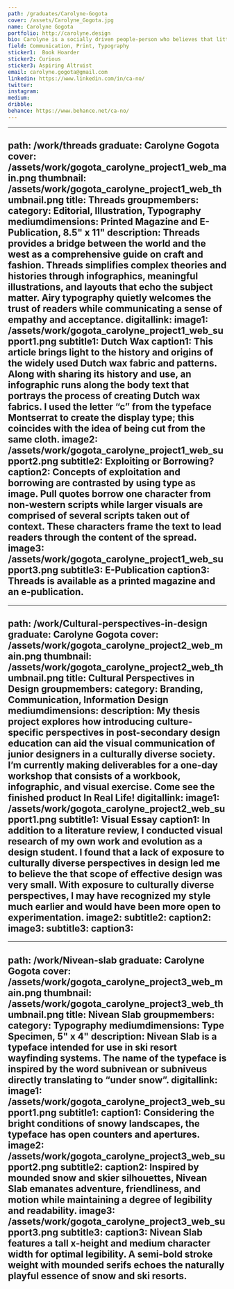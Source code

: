 ```yaml
---
path: /graduates/Carolyne-Gogota
cover: /assets/Carolyne_Gogota.jpg
name: Carolyne Gogota
portfolio: http://carolyne.design
bio: Carolyne is a socially driven people-person who believes that little changes have great impact. She sees design as a vehicle of understanding, communication, and ultimately, as a catalyst of cultural possibilities. When creating new designs, she tries to make abstract concepts easier to understand through organic visual forms and structured typography. When Carolyne is not designing, she can be found watering her plants or trying out new recipes.
field: Communication, Print, Typography
sticker1:  Book Hoarder
sticker2: Curious
sticker3: Aspiring Altruist
email: carolyne.gogota@gmail.com
linkedin: https://www.linkedin.com/in/ca-no/
twitter: 
instagram: 
medium: 
dribble: 
behance: https://www.behance.net/ca-no/
---
```


---
path: /work/threads
graduate: Carolyne Gogota
cover: /assets/work/gogota_carolyne_project1_web_main.png
thumbnail: /assets/work/gogota_carolyne_project1_web_thumbnail.png
title: Threads
groupmembers: 
category: Editorial, Illustration, Typography
mediumdimensions: Printed Magazine and E-Publication, 8.5" x 11"
description: Threads provides a bridge between the world and the west as a comprehensive guide on craft and fashion. Threads simplifies complex theories and histories through infographics, meaningful illustrations, and layouts that echo the subject matter. Airy typography quietly welcomes the trust of readers while communicating a sense of empathy and acceptance.
digitallink: 
image1: /assets/work/gogota_carolyne_project1_web_support1.png
subtitle1: Dutch Wax
caption1: This article brings light to the history and origins of the widely used Dutch wax fabric and patterns. Along with sharing its history and use, an infographic runs along the body text that portrays the process of creating Dutch wax fabrics. I used the letter “c” from the typeface Montserrat to create the display type; this coincides with the idea of being cut from the same cloth.
image2: /assets/work/gogota_carolyne_project1_web_support2.png
subtitle2: Exploiting or Borrowing?
caption2: Concepts of exploitation and borrowing are contrasted by using type as image. Pull quotes borrow one character from non-western scripts while larger visuals are comprised of several scripts taken out of context. These characters frame the text to lead readers through the content of the spread.
image3: /assets/work/gogota_carolyne_project1_web_support3.png
subtitle3: E-Publication
caption3: Threads is available as a printed magazine and an e-publication.
---

---
path: /work/Cultural-perspectives-in-design
graduate: Carolyne Gogota
cover: /assets/work/gogota_carolyne_project2_web_main.png
thumbnail: /assets/work/gogota_carolyne_project2_web_thumbnail.png
title: Cultural Perspectives in Design
groupmembers: 
category: Branding, Communication, Information Design
mediumdimensions: 
description: My thesis project explores how introducing culture-specific perspectives in post-secondary design education can aid the visual communication of junior designers in a culturally diverse society. I’m currently making deliverables for a one-day workshop that consists of a workbook, infographic, and visual exercise. Come see the finished product In Real Life!
digitallink: 
image1: /assets/work/gogota_carolyne_project2_web_support1.png
subtitle1: Visual Essay
caption1: In addition to a literature review, I conducted visual research of my own work and evolution as a design student. I found that a lack of exposure to culturally diverse perspectives in design led me to believe the that scope of effective design was very small. With exposure to culturally diverse perspectives, I may have recognized my style much earlier and would have been more open to experimentation.
image2:
subtitle2: 
caption2: 
image3:
subtitle3: 
caption3: 
---

---
path: /work/Nivean-slab
graduate: Carolyne Gogota
cover: /assets/work/gogota_carolyne_project3_web_main.png
thumbnail: /assets/work/gogota_carolyne_project3_web_thumbnail.png
title: Nivean Slab
groupmembers: 
category: Typography
mediumdimensions: Type Specimen, 5" x 4"
description: Nivean Slab is a typeface intended for use in ski resort wayfinding systems. The name of the typeface is inspired by the word subnivean or subniveus directly translating to “under snow”.
digitallink: 
image1: /assets/work/gogota_carolyne_project3_web_support1.png
subtitle1: 
caption1: Considering the bright conditions of snowy landscapes, the typeface has open counters and apertures.
image2: /assets/work/gogota_carolyne_project3_web_support2.png
subtitle2: 
caption2: Inspired by mounded snow and skier silhouettes, Nivean Slab emanates adventure, friendliness, and motion while maintaining a degree of legibility and readability.
image3: /assets/work/gogota_carolyne_project3_web_support3.png
subtitle3: 
caption3: Nivean Slab features a tall x-height and medium character width for optimal legibility. A semi-bold stroke weight with mounded serifs echoes the naturally playful essence of snow and ski resorts.
---
